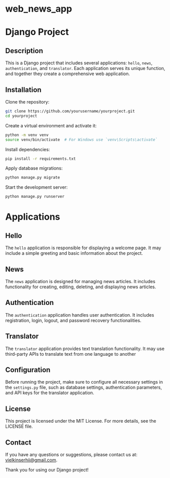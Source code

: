 # web_news_app

# Django Project

## Description
This is a Django project that includes several applications: `hello`, `news`, `authentication`, and `translator`. Each application serves its unique function, and together they create a comprehensive web application.

## Installation

Clone the repository:

```bash
git clone https://github.com/yourusername/yourproject.git
cd yourproject
```

Create a virtual environment and activate it:
```bash
python -m venv venv
source venv/bin/activate  # For Windows use `venv\Scripts\activate`
```

Install dependencies:
```bash
pip install -r requirements.txt
```

Apply database migrations:
```bash
python manage.py migrate
```

Start the development server:
```bash
python manage.py runserver
```

# Applications

## Hello
The `hello` application is responsible for displaying a welcome page. It may include a simple greeting and basic information about the project.

## News
The `news` application is designed for managing news articles. It includes functionality for creating, editing, deleting, and displaying news articles.

## Authentication
The `authentication` application handles user authentication. It includes registration, login, logout, and password recovery functionalities.

## Translator
The `translator` application provides text translation functionality. It may use third-party APIs to translate text from one language to another

## Configuration
Before running the project, make sure to configure all necessary settings in the `settings.py` file, such as database settings, authentication parameters, and API keys for the translator application.

## License
This project is licensed under the MIT License. For more details, see the LICENSE file.

## Contact
If you have any questions or suggestions, please contact us at: vielkinserhii@gmail.com.

Thank you for using our Django project!


